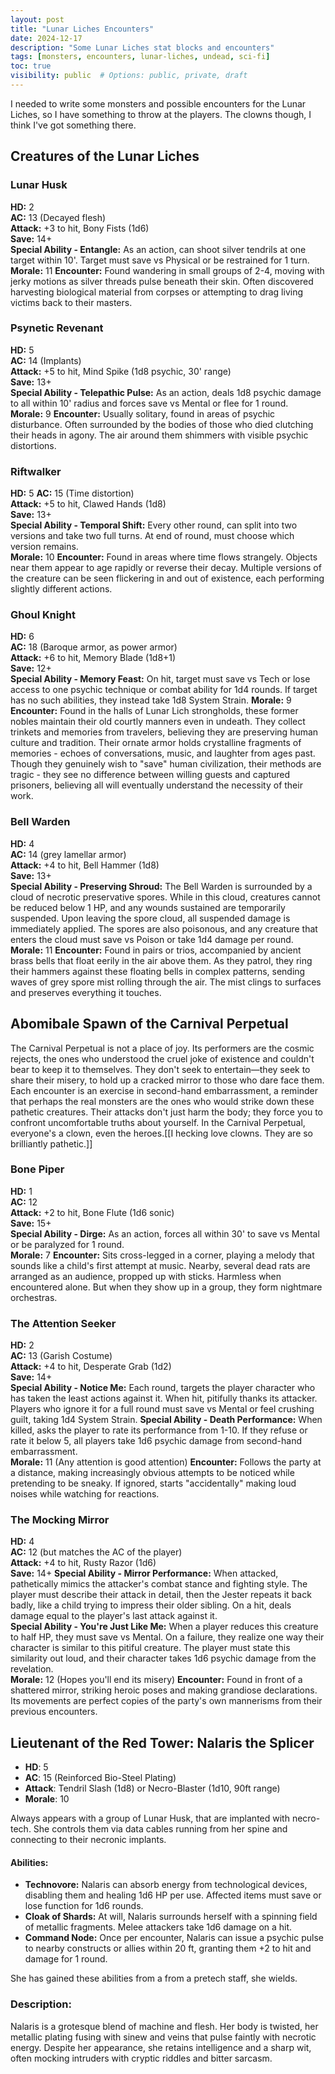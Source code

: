 ```yaml
---
layout: post
title: "Lunar Liches Encounters"
date: 2024-12-17
description: "Some Lunar Liches stat blocks and encounters"
tags: [monsters, encounters, lunar-liches, undead, sci-fi]
toc: true
visibility: public  # Options: public, private, draft
--- 
```

I needed to write some monsters and possible encounters for the Lunar Liches, so I have something to throw at the players.
The clowns though, I think I've got something there.

## Creatures of the Lunar Liches
###  Lunar Husk
**HD:** 2  
**AC:** 13 (Decayed flesh)  
**Attack:** +3 to hit, Bony Fists (1d6)  
**Save:** 14+  
**Special Ability - Entangle:** As an action, can shoot silver tendrils at one target within 10'. Target must save vs Physical or be restrained for 1 turn.  
**Morale:** 11
**Encounter:** Found wandering in small groups of 2-4, moving with jerky motions as silver threads pulse beneath their skin. Often discovered harvesting biological material from corpses or attempting to drag living victims back to their masters.

### Psynetic Revenant
**HD:** 5   
**AC:** 14 (Implants)  
**Attack:** +5 to hit, Mind Spike (1d8 psychic, 30' range)  
**Save:** 13+  
**Special Ability - Telepathic Pulse:** As an action, deals 1d8 psychic damage to all within 10' radius and forces save vs Mental or flee for 1 round.  
**Morale:** 9
**Encounter:** Usually solitary, found in areas of psychic disturbance. Often surrounded by the bodies of those who died clutching their heads in agony. The air around them shimmers with visible psychic distortions.

### Riftwalker
**HD:** 5 
**AC:** 15 (Time distortion)  
**Attack:** +5 to hit, Clawed Hands (1d8)  
**Save:** 13+  
**Special Ability - Temporal Shift:** Every other round, can split into two versions and take two full turns. At end of round, must choose which version remains.  
**Morale:** 10
**Encounter:** Found in areas where time flows strangely. Objects near them appear to age rapidly or reverse their decay. Multiple versions of the creature can be seen flickering in and out of existence, each performing slightly different actions.

### Ghoul Knight
**HD:** 6   
**AC:** 18 (Baroque armor, as power armor)  
**Attack:** +6 to hit, Memory Blade (1d8+1)  
**Save:** 12+  
**Special Ability - Memory Feast:** On hit, target must save vs Tech or lose access to one psychic technique or combat ability for 1d4 rounds. If target has no such abilities, they instead take 1d8 System Strain.
**Morale:** 9
**Encounter:** Found in the halls of Lunar Lich strongholds, these former nobles maintain their old courtly manners even in undeath. They collect trinkets and memories from travelers, believing they are preserving human culture and tradition. Their ornate armor holds crystalline fragments of memories - echoes of conversations, music, and laughter from ages past. Though they genuinely wish to "save" human civilization, their methods are tragic - they see no difference between willing guests and captured prisoners, believing all will eventually understand the necessity of their work.

### Bell Warden
**HD:** 4   
**AC:** 14 (grey lamellar armor)  
**Attack:** +4 to hit, Bell Hammer (1d8)  
**Save:** 13+  
**Special Ability - Preserving Shroud:** The Bell Warden is surrounded by a cloud of necrotic preservative spores. While in this cloud, creatures cannot be reduced below 1 HP, and any wounds sustained are temporarily suspended. Upon leaving the spore cloud, all suspended damage is immediately applied.
The spores are also poisonous, and any creature that enters the cloud must save vs Poison or take 1d4 damage per round.
**Morale:** 11
**Encounter:** Found in pairs or trios, accompanied by ancient brass bells that float eerily in the air above them. As they patrol, they ring their hammers against these floating bells in complex patterns, sending waves of grey spore mist rolling through the air. The mist clings to surfaces and preserves everything it touches.

## Abomibale Spawn of the Carnival Perpetual
The Carnival Perpetual is not a place of joy. Its performers are the cosmic rejects, the ones who understood the cruel joke of existence and couldn't bear to keep it to themselves. They don't seek to entertain—they seek to share their misery, to hold up a cracked mirror to those who dare face them. Each encounter is an exercise in second-hand embarrassment, a reminder that perhaps the real monsters are the ones who would strike down these pathetic creatures. Their attacks don't just harm the body; they force you to confront uncomfortable truths about yourself. In the Carnival Perpetual, everyone's a clown, even the heroes.[[I hecking love clowns. They are so brilliantly pathetic.]]

### Bone Piper
**HD:** 1  
**AC:** 12  
**Attack:** +2 to hit, Bone Flute (1d6 sonic)  
**Save:** 15+  
**Special Ability - Dirge:** As an action, forces all within 30' to save vs Mental or be paralyzed for 1 round.  
**Morale:** 7
**Encounter:** Sits cross-legged in a corner, playing a melody that sounds like a child's first attempt at music. Nearby, several dead rats are arranged as an audience, propped up with sticks. Harmless when encountered alone. But when they show up in a group, they form nightmare orchestras.

### The Attention Seeker
**HD:** 2  
**AC:** 13 (Garish Costume)  
**Attack:** +4 to hit, Desperate Grab (1d2)  
**Save:** 14+  
**Special Ability - Notice Me:** Each round, targets the player character who has taken the least actions against it. When hit, pitifully thanks its attacker. Players who ignore it for a full round must save vs Mental or feel crushing guilt, taking 1d4 System Strain.
**Special Ability - Death Performance:** When killed, asks the player to rate its performance from 1-10. If they refuse or rate it below 5, all players take 1d6 psychic damage from second-hand embarrassment.  
**Morale:** 11 (Any attention is good attention)
**Encounter:** Follows the party at a distance, making increasingly obvious attempts to be noticed while pretending to be sneaky. If ignored, starts "accidentally" making loud noises while watching for reactions.

### The Mocking Mirror
**HD:** 4  
**AC:** 12 (but matches the AC of the player)  
**Attack:** +4 to hit, Rusty Razor (1d6)  
**Save:** 14+ 
**Special Ability - Mirror Performance:** When attacked, pathetically mimics the attacker's combat stance and fighting style. The player must describe their attack in detail, then the Jester repeats it back badly, like a child trying to impress their older sibling. On a hit, deals damage equal to the player's last attack against it.  
**Special Ability - You're Just Like Me:** When a player reduces this creature to half HP, they must save vs Mental. On a failure, they realize one way their character is similar to this pitiful creature. The player must state this similarity out loud, and their character takes 1d6 psychic damage from the revelation.  
**Morale:** 12 (Hopes you'll end its misery)
**Encounter:** Found in front of a shattered mirror, striking heroic poses and making grandiose declarations. Its movements are perfect copies of the party's own mannerisms from their previous encounters.

## **Lieutenant of the Red Tower: Nalaris the Splicer**

- **HD**: 5
- **AC**: 15 (Reinforced Bio-Steel Plating)
- **Attack**: Tendril Slash (1d8) or Necro-Blaster (1d10, 90ft range)
- **Morale**: 10

Always appears with a group of Lunar Husk, that are implanted with necro-tech. She controls them via data cables running from her spine and connecting to their necronic implants.

#### **Abilities:**

- **Technovore:** Nalaris can absorb energy from technological devices, disabling them and healing 1d6 HP per use. Affected items must save or lose function for 1d6 rounds.
- **Cloak of Shards:** At will, Nalaris surrounds herself with a spinning field of metallic fragments. Melee attackers take 1d6 damage on a hit.
- **Command Node:** Once per encounter, Nalaris can issue a psychic pulse to nearby constructs or allies within 20 ft, granting them +2 to hit and damage for 1 round.

She has gained these abilities from a from a pretech staff, she wields.

### **Description:**

Nalaris is a grotesque blend of machine and flesh. Her body is twisted, her metallic plating fusing with sinew and veins that pulse faintly with necrotic energy. Despite her appearance, she retains intelligence and a sharp wit, often mocking intruders with cryptic riddles and bitter sarcasm.